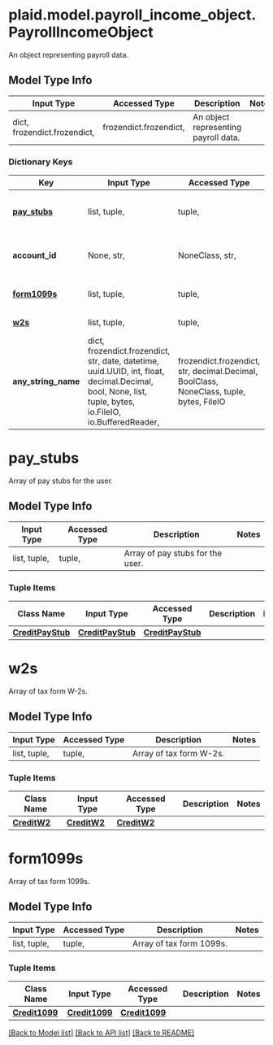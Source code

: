 # plaid.model.payroll_income_object.PayrollIncomeObject

An object representing payroll data.

## Model Type Info
Input Type | Accessed Type | Description | Notes
------------ | ------------- | ------------- | -------------
dict, frozendict.frozendict,  | frozendict.frozendict,  | An object representing payroll data. | 

### Dictionary Keys
Key | Input Type | Accessed Type | Description | Notes
------------ | ------------- | ------------- | ------------- | -------------
**[pay_stubs](#pay_stubs)** | list, tuple,  | tuple,  | Array of pay stubs for the user. | 
**account_id** | None, str,  | NoneClass, str,  | ID of the payroll provider account. | 
**[form1099s](#form1099s)** | list, tuple,  | tuple,  | Array of tax form 1099s. | 
**[w2s](#w2s)** | list, tuple,  | tuple,  | Array of tax form W-2s. | 
**any_string_name** | dict, frozendict.frozendict, str, date, datetime, uuid.UUID, int, float, decimal.Decimal, bool, None, list, tuple, bytes, io.FileIO, io.BufferedReader,  | frozendict.frozendict, str, decimal.Decimal, BoolClass, NoneClass, tuple, bytes, FileIO | any string name can be used but the value must be the correct type | [optional]

# pay_stubs

Array of pay stubs for the user.

## Model Type Info
Input Type | Accessed Type | Description | Notes
------------ | ------------- | ------------- | -------------
list, tuple,  | tuple,  | Array of pay stubs for the user. | 

### Tuple Items
Class Name | Input Type | Accessed Type | Description | Notes
------------- | ------------- | ------------- | ------------- | -------------
[**CreditPayStub**](CreditPayStub.md) | [**CreditPayStub**](CreditPayStub.md) | [**CreditPayStub**](CreditPayStub.md) |  | 

# w2s

Array of tax form W-2s.

## Model Type Info
Input Type | Accessed Type | Description | Notes
------------ | ------------- | ------------- | -------------
list, tuple,  | tuple,  | Array of tax form W-2s. | 

### Tuple Items
Class Name | Input Type | Accessed Type | Description | Notes
------------- | ------------- | ------------- | ------------- | -------------
[**CreditW2**](CreditW2.md) | [**CreditW2**](CreditW2.md) | [**CreditW2**](CreditW2.md) |  | 

# form1099s

Array of tax form 1099s.

## Model Type Info
Input Type | Accessed Type | Description | Notes
------------ | ------------- | ------------- | -------------
list, tuple,  | tuple,  | Array of tax form 1099s. | 

### Tuple Items
Class Name | Input Type | Accessed Type | Description | Notes
------------- | ------------- | ------------- | ------------- | -------------
[**Credit1099**](Credit1099.md) | [**Credit1099**](Credit1099.md) | [**Credit1099**](Credit1099.md) |  | 

[[Back to Model list]](../../README.md#documentation-for-models) [[Back to API list]](../../README.md#documentation-for-api-endpoints) [[Back to README]](../../README.md)

